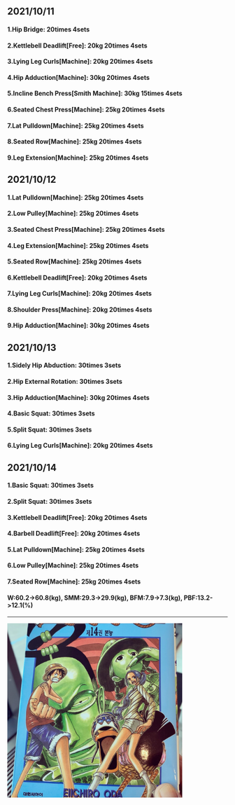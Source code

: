## 2021/10/11
#### 1.Hip Bridge: 20times 4sets
#### 2.Kettlebell Deadlift\[Free\]: 20kg 20times 4sets
#### 3.Lying Leg Curls\[Machine\]: 20kg 20times 4sets
#### 4.Hip Adduction\[Machine\]: 30kg 20times 4sets
#### 5.Incline Bench Press\[Smith Machine\]: 30kg 15times 4sets
#### 6.Seated Chest Press\[Machine\]: 25kg 20times 4sets
#### 7.Lat Pulldown\[Machine\]: 25kg 20times 4sets
#### 8.Seated Row\[Machine\]: 25kg 20times 4sets
#### 9.Leg Extension\[Machine\]: 25kg 20times 4sets

## 2021/10/12
#### 1.Lat Pulldown\[Machine\]: 25kg 20times 4sets
#### 2.Low Pulley\[Machine\]: 25kg 20times 4sets
#### 3.Seated Chest Press\[Machine\]: 25kg 20times 4sets
#### 4.Leg Extension\[Machine\]: 25kg 20times 4sets
#### 5.Seated Row\[Machine\]: 25kg 20times 4sets
#### 6.Kettlebell Deadlift\[Free\]: 20kg 20times 4sets
#### 7.Lying Leg Curls\[Machine\]: 20kg 20times 4sets
#### 8.Shoulder Press\[Machine\]: 20kg 20times 4sets
#### 9.Hip Adduction\[Machine\]: 30kg 20times 4sets

## 2021/10/13
#### 1.Sidely Hip Abduction: 30times 3sets
#### 2.Hip External Rotation: 30times 3sets
#### 3.Hip Adduction\[Machine\]: 30kg 20times 4sets
#### 4.Basic Squat: 30times 3sets
#### 5.Split Squat: 30times 3sets
#### 6.Lying Leg Curls\[Machine\]: 20kg 20times 4sets

## 2021/10/14
#### 1.Basic Squat: 30times 3sets
#### 2.Split Squat: 30times 3sets
#### 3.Kettlebell Deadlift\[Free\]: 20kg 20times 4sets
#### 4.Barbell Deadlift\[Free\]: 20kg 20times 4sets
#### 5.Lat Pulldown\[Machine\]: 25kg 20times 4sets
#### 6.Low Pulley\[Machine\]: 25kg 20times 4sets
#### 7.Seated Row\[Machine\]: 25kg 20times 4sets

#### W:60.2->60.8(kg), SMM:29.3->29.9(kg), BFM:7.9->7.3(kg), PBF:13.2->12.1(%)

---

<img src='./_resources/__014.png' width='400px' />

